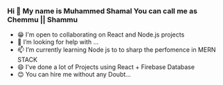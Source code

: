 ### Hi 👋 My name is Muhammed Shamal You can call me as Chemmu || Shammu

<!--
**Muhammed-shamal/Muhammed-Shamal** is a ✨ _special_ ✨ repository because its `README.md` (this file) appears on your GitHub profile. -->

- 😁 I'm open to collaborating on React and Node.js projects
- 🤔 I’m looking for help with ...
- 📫 I’m currently learning Node js to to sharp the perfomence in MERN STACK
- 😄 I've done a lot of Projects using React + Firebase Database
- 😊 You can hire me without any Doubt...
